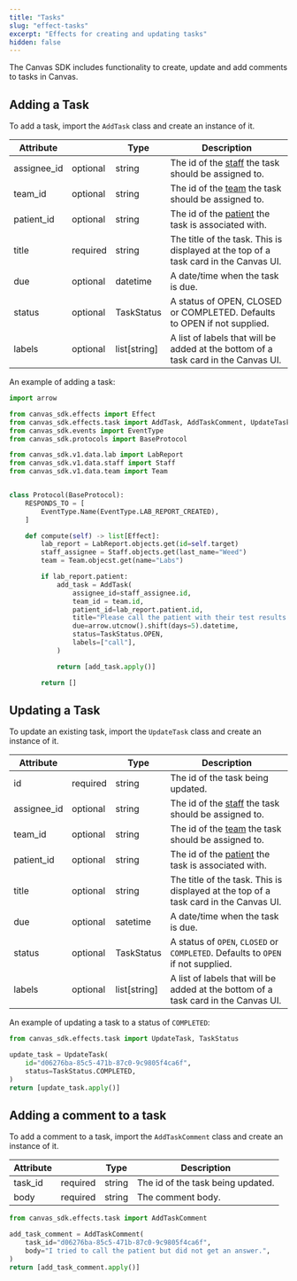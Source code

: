 ```yaml
---
title: "Tasks"
slug: "effect-tasks"
excerpt: "Effects for creating and updating tasks"
hidden: false
---
```


The Canvas SDK includes functionality to create, update and add comments to tasks in Canvas.

## Adding a Task

To add a task, import the `AddTask` class and create an instance of it.

| Attribute   |          | Type         | Description                                                                          |
|-------------|----------|--------------|--------------------------------------------------------------------------------------|
| assignee_id | optional | string       | The id of the [staff](/sdk/data-staff/) the task should be assigned to.              |
| team_id     | optional | string       | The id of the [team](/sdk/data-team/) the task should be assigned to.                |
| patient_id  | optional | string       | The id of the [patient](/sdk/data-patient/) the task is associated with.             |
| title       | required | string       | The title of the task. This is displayed at the top of a task card in the Canvas UI. |
| due         | optional | datetime     | A date/time when the task is due.                                                    |
| status      | optional | TaskStatus   | A status of OPEN, CLOSED or COMPLETED. Defaults to OPEN if not supplied.             |
| labels      | optional | list[string] | A list of labels that will be added at the bottom of a task card in the Canvas UI.   |

An example of adding a task:

```python
import arrow

from canvas_sdk.effects import Effect
from canvas_sdk.effects.task import AddTask, AddTaskComment, UpdateTask, TaskStatus
from canvas_sdk.events import EventType
from canvas_sdk.protocols import BaseProtocol

from canvas_sdk.v1.data.lab import LabReport
from canvas_sdk.v1.data.staff import Staff
from canvas_sdk.v1.data.team import Team


class Protocol(BaseProtocol):
    RESPONDS_TO = [
        EventType.Name(EventType.LAB_REPORT_CREATED),
    ]

    def compute(self) -> list[Effect]:
        lab_report = LabReport.objects.get(id=self.target)
        staff_assignee = Staff.objects.get(last_name="Weed")
        team = Team.objecst.get(name="Labs")

        if lab_report.patient:
            add_task = AddTask(
                assignee_id=staff_assignee.id,
                team_id = team.id,
                patient_id=lab_report.patient.id,
                title="Please call the patient with their test results.",
                due=arrow.utcnow().shift(days=5).datetime,
                status=TaskStatus.OPEN,
                labels=["call"],
            )

            return [add_task.apply()]

        return []
```

## Updating a Task

To update an existing task, import the `UpdateTask` class and create an instance of it.

| Attribute   |          | Type         | Description                                                                          |
|-------------|----------|--------------|--------------------------------------------------------------------------------------|
| id          | required | string       | The id of the task being updated.                                                    |
| assignee_id | optional | string       | The id of the [staff](/sdk/data-staff/) the task should be assigned to.              |
| team_id     | optional | string       | The id of the [team](/sdk/data-team/) the task should be assigned to.                |
| patient_id  | optional | string       | The id of the [patient](/sdk/data-patient/) the task is associated with.             |
| title       | optional | string       | The title of the task. This is displayed at the top of a task card in the Canvas UI. |
| due         | optional | satetime     | A date/time when the task is due.                                                    |
| status      | optional | TaskStatus   | A status of `OPEN`, `CLOSED` or `COMPLETED`. Defaults to `OPEN` if not supplied.     |
| labels      | optional | list[string] | A list of labels that will be added at the bottom of a task card in the Canvas UI.   |

An example of updating a task to a status of `COMPLETED`:

```python
from canvas_sdk.effects.task import UpdateTask, TaskStatus

update_task = UpdateTask(
    id="d06276ba-85c5-471b-87c0-9c9805f4ca6f",
    status=TaskStatus.COMPLETED,
)
return [update_task.apply()]
```

## Adding a comment to a task

To add a comment to a task, import the `AddTaskComment` class and create an instance of it.

| Attribute       |          | Type   | Description                       |
| ---------       | ------   | ----   | --------------------------------  |
| task_id         | required | string | The id of the task being updated. |
| body | required | string | The comment body.                 |

```python
from canvas_sdk.effects.task import AddTaskComment

add_task_comment = AddTaskComment(
    task_id="d06276ba-85c5-471b-87c0-9c9805f4ca6f",
    body="I tried to call the patient but did not get an answer.",
)
return [add_task_comment.apply()]
```
